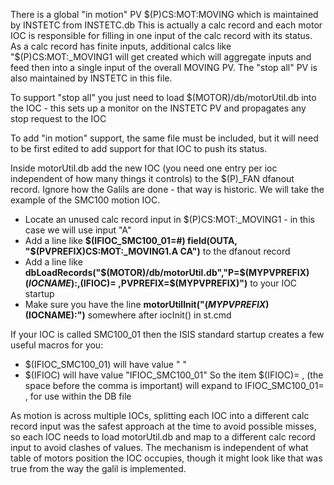 There is a global "in motion" PV $(P)CS:MOT:MOVING which is maintained by INSTETC from INSTETC.db This is actually a calc record and each motor IOC is responsible for filling in one input of the calc record with its status. As a calc record has finite inputs, additional calcs like "$(P)CS:MOT:_MOVING1 will get created which will aggregate inputs and feed then into a single input of the overall MOVING PV. The "stop all" PV is also maintained by INSTETC in this file.

To support "stop all" you just need to load $(MOTOR)/db/motorUtil.db into the IOC - this sets up a monitor on the INSTETC PV and propagates any stop request to the IOC

To add "in motion" support, the same file must be included, but it will need to be first edited to add support for that IOC to push its status.

Inside motorUtil.db add the new IOC (you need one entry per ioc independent of how many things it controls) to the $(P)_FAN dfanout record. Ignore how the Galils are done - that way is historic. We will take the example of the SMC100 motion IOC.

* Locate an unused calc record input in $(P)CS:MOT:_MOVING1 - in this case we will use input "A" 
* Add a line like **$(IFIOC_SMC100_01=#)  field(OUTA, "$(PVPREFIX)CS:MOT:_MOVING1.A CA")**   to the dfanout record
* Add a line like     **dbLoadRecords("$(MOTOR)/db/motorUtil.db","P=$(MYPVPREFIX)$(IOCNAME):,$(IFIOC)= ,PVPREFIX=$(MYPVPREFIX)")**    to your IOC startup
* Make sure you have the line    **motorUtilInit("$(MYPVPREFIX)$(IOCNAME):")** somewhere after iocInit() in st.cmd

If your IOC is called SMC100_01 then the ISIS standard startup creates a few useful macros for you: 
* $(IFIOC_SMC100_01) will have value " "
* $(IFIOC) will have value "IFIOC_SMC100_01"
So the item   $(IFIOC)= , (the space before the comma is important) will expand to   IFIOC_SMC100_01= ,  for use within the DB file
 
As motion is across multiple IOCs, splitting each IOC into a different calc record input was the safest approach at the time to avoid possible misses, so each IOC needs to load motorUtil.db and map to a different calc record input to avoid clashes of values. The mechanism is independent of what table of motors position the IOC occupies, though it might look like that was true from the way the galil is implemented. 
